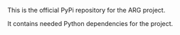 This is the official PyPi repository for the ARG project. 

It contains needed Python dependencies for the project.

